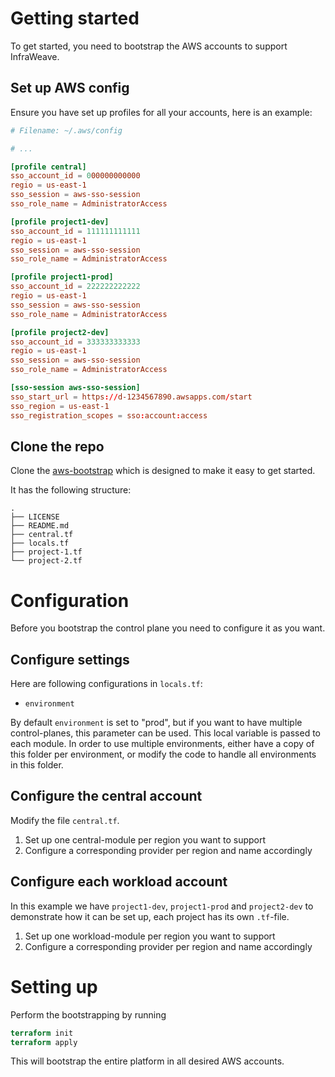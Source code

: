 
# Getting started

To get started, you need to bootstrap the AWS accounts to support InfraWeave.

## Set up AWS config

Ensure you have set up profiles for all your accounts, here is an example:

```toml
# Filename: ~/.aws/config

# ...

[profile central]
sso_account_id = 000000000000
regio = us-east-1
sso_session = aws-sso-session
sso_role_name = AdministratorAccess

[profile project1-dev]
sso_account_id = 111111111111
regio = us-east-1
sso_session = aws-sso-session
sso_role_name = AdministratorAccess

[profile project1-prod]
sso_account_id = 222222222222
regio = us-east-1
sso_session = aws-sso-session
sso_role_name = AdministratorAccess

[profile project2-dev]
sso_account_id = 333333333333
regio = us-east-1
sso_session = aws-sso-session
sso_role_name = AdministratorAccess

[sso-session aws-sso-session]
sso_start_url = https://d-1234567890.awsapps.com/start
sso_region = us-east-1
sso_registration_scopes = sso:account:access
```

## Clone the repo

Clone the [aws-bootstrap](https://github.com/infraweave-io/aws-bootstrap-example) which is designed to make it easy to get started.

It has the following structure:

```
.
├── LICENSE
├── README.md
├── central.tf
├── locals.tf
├── project-1.tf
└── project-2.tf
```

# Configuration

Before you bootstrap the control plane you need to configure it as you want.

## Configure settings

Here are following configurations in `locals.tf`:
* `environment`

By default `environment` is set to "prod", but if you want to have multiple control-planes, this parameter can be used. This local variable is passed to each module. 
In order to use multiple environments, either have a copy of this folder per environment, or modify the code to handle all environments in this folder.

## Configure the central account

Modify the file `central.tf`.

1. Set up one central-module per region you want to support
1. Configure a corresponding provider per region and name accordingly

## Configure each workload account

In this example we have `project1-dev`, `project1-prod` and `project2-dev` to demonstrate how it can be set up, each project has its own `.tf`-file.

1. Set up one workload-module per region you want to support
1. Configure a corresponding provider per region and name accordingly

# Setting up

Perform the bootstrapping by running

```tf
terraform init
terraform apply
```

This will bootstrap the entire platform in all desired AWS accounts.
